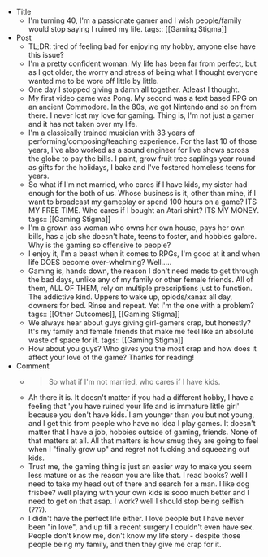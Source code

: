 - Title
	- I'm turning 40, I'm a passionate gamer and I wish people/family would stop saying I ruined my life.
	  tags:: [[Gaming Stigma]]
- Post
	- TL;DR: tired of feeling bad for enjoying my hobby, anyone else have this issue?
	- I'm a pretty confident woman. My life has been far from perfect, but as I got older, the worry and stress of being what I thought everyone wanted me to be wore off little by little.
	- One day I stopped giving a damn all together.  Atleast I thought.
	- My first video game was Pong. My second was a text based RPG on an ancient Commodore. In the 80s, we got Nintendo and so on from there. I never lost my love for gaming. Thing is, I'm not just a gamer and it has not taken over my life.
	- I'm a classically trained musician with 33 years of performing/composing/teaching experience. For the last 10 of those years, I've also worked as a sound engineer for live shows across the globe to pay the bills. I paint, grow fruit tree saplings year round as gifts for the holidays, I bake and I've fostered homeless teens for years.
	- So what if I'm not married, who cares if I have kids, my sister had enough for the both of us. Whose business is it, other than mine, if I want to broadcast my gameplay or spend 100 hours on a game? ITS MY FREE TIME. Who cares if I bought an Atari shirt? ITS MY MONEY.
	  tags:: [[Gaming Stigma]]
	- I'm a grown ass woman who owns her own house, pays her own bills, has a job she doesn't hate, teens to foster, and hobbies galore. Why is the gaming so offensive to people?
	- I enjoy it, I'm a beast when it comes to RPGs, I'm good at it and when life DOES become over-whelming? Well.....
	- Gaming is, hands down, the reason I don't need meds to get through the bad days, unlike any of my family or other female friends. All of them, ALL OF THEM, rely on multiple prescriptions just to function. The addictive kind. Uppers to wake up, opiods/xanax all day, downers for bed. Rinse and repeat. Yet I'm the one with a problem?
	  tags:: [[Other Outcomes]], [[Gaming Stigma]]
	- We always hear about guys giving girl-gamers crap, but honestly? It's my family and female friends that make me feel like an absolute waste of space for it.
	  tags:: [[Gaming Stigma]]
	- How about you guys? Who gives you the most crap and how does it affect your love of the game? Thanks for reading!
- Comment
	- >So what if I'm not married, who cares if I have kids.
	- Ah there it is. It doesn't matter if you had a different hobby, I have a feeling that 'you have ruined your life and is immature little girl' because you don't have kids. I am younger than you but not young, and I get this from people who have no idea I play games. It doesn't matter that I have a job, hobbies outside of gaming, friends. None of that matters at all. All that matters is how smug they are going to feel when I "finally grow up" and regret not fucking and squeezing out kids.
	- Trust me, the gaming thing is just an easier way to make you seem less mature or as the reason you are like that. I read books? well I need to take my head out of there and search for a man. I like dog frisbee? well playing with your own kids is sooo much better and I need to get on that asap. I work? well I should stop being selfish (???).
	- I didn't have the perfect life either. I love people but I have never been "in love", and up till a recent surgery I couldn't even have sex. People don't know me, don't know my life story - despite those people being my family, and then they give me crap for it.